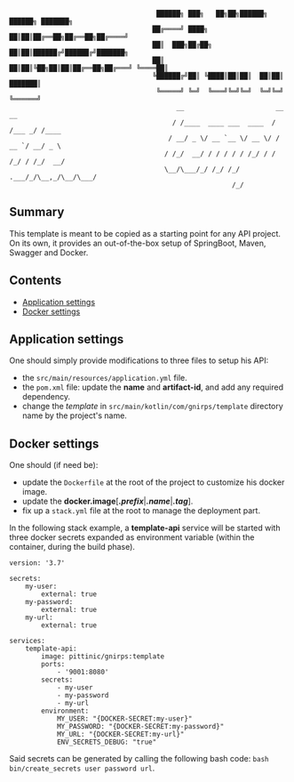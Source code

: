                                          ██████╗ ███╗   ██╗██╗██████╗ ██████╗ ███████╗
                                        ██╔════╝ ████╗  ██║██║██╔══██╗██╔══██╗██╔════╝
                                        ██║  ███╗██╔██╗ ██║██║██████╔╝██████╔╝███████╗
                                        ██║   ██║██║╚██╗██║██║██╔══██╗██╔═══╝ ╚════██║
                                        ╚██████╔╝██║ ╚████║██║██║  ██║██║     ███████║
                                         ╚═════╝ ╚═╝  ╚═══╝╚═╝╚═╝  ╚═╝╚═╝     ╚══════╝
                                              __                       __      __     
                                             / /____  ____ ___  ____  / /___ _/ /____ 
                                            / __/ _ \/ __ `__ \/ __ \/ / __ `/ __/ _ \
                                           / /_/  __/ / / / / / /_/ / / /_/ / /_/  __/
                                           \__/\___/_/ /_/ /_/ .___/_/\__,_/\__/\___/ 
                                                            /_/                        
## Summary

This template is meant to be copied as a starting point for any API project. On its own, it provides an out-of-the-box 
setup of SpringBoot, Maven, Swagger and Docker. 

## Contents

- [Application settings](#application-settings)
- [Docker settings](#docker-settings)

## Application settings

One should simply provide modifications to three files to setup his API:
- the `src/main/resources/application.yml` file.
- the `pom.xml` file: update the **name** and **artifact-id**, and add any required dependency.
- change the *template* in `src/main/kotlin/com/gnirps/template` directory name by the project's name.


## Docker settings

One should (if need be):
- update the `Dockerfile` at the root of the project to customize his docker image.
- update the **docker.image**[***.prefix***|***.name***|***.tag***].
- fix up a `stack.yml` file at the root to manage the deployment part.

In the following stack example, a **template-api** service will be started with three docker secrets expanded as 
environment variable (within the container, during the build phase).

```
version: '3.7'

secrets:
    my-user:
        external: true
    my-password:
        external: true
    my-url:
        external: true

services:
    template-api:
        image: pittinic/gnirps:template
        ports:
            - '9001:8080'
        secrets:
            - my-user
            - my-password
            - my-url
        environment:
            MY_USER: "{DOCKER-SECRET:my-user}"
            MY_PASSWORD: "{DOCKER-SECRET:my-password}"
            MY_URL: "{DOCKER-SECRET:my-url}"
            ENV_SECRETS_DEBUG: "true"
```

Said secrets can be generated by calling the following bash code: ``bash bin/create_secrets user password url``.